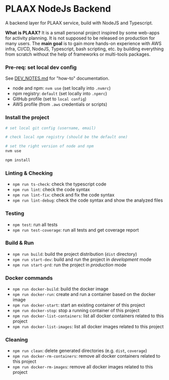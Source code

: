 # PLAAX NodeJs Backend

A backend layer for PLAAX service, build with NodeJS and Typescript.

**What is PLAAX?**
It is a small personal project inspired by some web-apps for activity planning.
It is not supposed to be released on production for many users.
The **main goal** is to gain more hands-on experience with AWS infra, CI/CD, 
NodeJS, Typescript, bash scripting, etc. by building everything from scratch 
without the help of frameworks or multi-tools packages. 

### Pre-req: set local dev config
See [DEV_NOTES.md](docs%2FDEV_NOTES.md) for "how-to" documentation.
- node and npm: `nvm use` (set locally into `.nvmrc`)
- npm registry: `default` (set locally into `.npmrc`)
- GitHub profile (set to `local config`)
- AWS profile (from `.aws` credentials or scripts)


### Install the project
```bash
# set local git config (username, email)

# check local npm registry (should be the default one)

# set the right version of node and npm
nvm use

npm install 
```

### Linting & Checking
* `npm run ts-check`: check the typescript code
* `npm run lint`: check the code syntax
* `npm run lint-fix`: check and fix the code syntax
* `npm run lint-debug`: check the code syntax and show the analyzed files

### Testing
* `npm test`: run all tests
* `npm run test-coverage`: run all tests and get coverage report

### Build & Run
* `npm run build`: build the project distribution (`dist` directory)
* `npm run start-dev`: build and run the project in _development_ mode
* `npm run start-prd`: run the project in _production_ mode

### Docker commands
* `npm run docker-build`: build the docker image
* `npm run docker-run`: create and run a container based on the docker image
* `npm run docker-start`: start an existing container of this project
* `npm run docker-stop`: stop a running container of this project
* `npm run docker-list-containers`: list all docker containers related to this project
* `npm run docker-list-images`: list all docker images related to this project

### Cleaning
* `npm run clean`: delete generated directories (e.g. `dist`, `coverage`)
* `npm run docker-rm-containers`: remove all docker containers related to this project
* `npm run docker-rm-images`: remove all docker images related to this project
